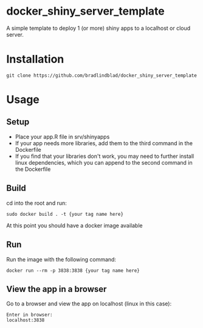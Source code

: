 # docker_shiny_server_template
A simple template to deploy 1 (or more) shiny apps to a localhost or cloud server.

# Installation
```
git clone https://github.com/bradlindblad/docker_shiny_server_template
```

# Usage
## Setup
- Place your app.R file in srv/shinyapps
- If your app needs more libraries, add them to the third command in the Dockerfile
- If you find that your libraries don't work, you may need to further install linux dependencies, which you can append to the second command in the Dockerfile


## Build 
cd into the root and run:
```
sudo docker build . -t {your tag name here}
```

At this point you should have a docker image available

## Run

Run the image with the following command:

```
docker run --rm -p 3838:3838 {your tag name here}

```

## View the app in a browser

Go to a browser and view the app on localhost (linux in this case):

```
Enter in browser:
localhost:3838
```